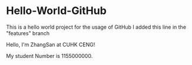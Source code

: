 # Hello-World-GitHub
This is a hello world project for the usage of GitHub
I added this line in the "features" branch

Hello, I'm ZhangSan at CUHK CENG!

My student Number is 1155000000.
